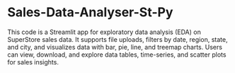 # Sales-Data-Analyser-St-Py
This code is a Streamlit app for exploratory data analysis (EDA) on SuperStore sales data. It supports file uploads, filters by date, region, state, and city, and visualizes data with bar, pie, line, and treemap charts. Users can view, download, and explore data tables, time-series, and scatter plots for sales insights.
